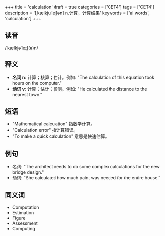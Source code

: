 +++
title = 'calculation'
draft = true
categories = ['CET4']
tags = ['CET4']
description = '[ˌkælkjuˈlei∫ən] n.计算，计算结果'
keywords = ['ai words', 'calculation']
+++

## 读音
/ˈkælkjəˈleɪʃ(ə)n/

## 释义
- **名词 n**:
计算；核算；估计。例如: "The calculation of this equation took hours on the computer."
- **动词 v**:
计算；估计；预测。例如: "He calculated the distance to the nearest town."

## 短语
- "Mathematical calculation" 指数学计算。
- "Calculation error" 指计算错误。
- "To make a quick calculation" 意思是快速估算。

## 例句
- 名词: "The architect needs to do some complex calculations for the new bridge design."
- 动词: "She calculated how much paint was needed for the entire house."

## 同义词
- Computation
- Estimation
- Figure
- Assessment
- Computing
